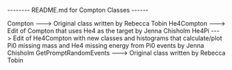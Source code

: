 -------- README.md for Compton Classes ------

Compton ---> Original class written by Rebecca Tobin
He4Compton ---> Edit of Compton that uses He4 as the target by Jenna Chisholm
He4Pi ---> Edit of He4Compton with new classes and histograms that calculate/plot Pi0 missing mass and He4 missing energy from Pi0 events by Jenna Chisholm
GetPromptRandomEvents ---> Original class written by Rebecca Tobin 

